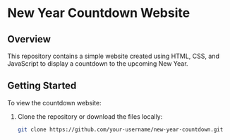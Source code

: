 # New Year Countdown Website

## Overview

This repository contains a simple website created using HTML, CSS, and JavaScript to display a countdown to the upcoming New Year.
## Getting Started

To view the countdown website:

1. Clone the repository or download the files locally:

   ```bash
   git clone https://github.com/your-username/new-year-countdown.git
